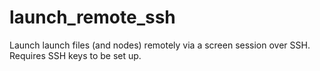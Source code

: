 # launch_remote_ssh
Launch launch files (and nodes) remotely via a screen session over SSH. Requires SSH keys to be set up.